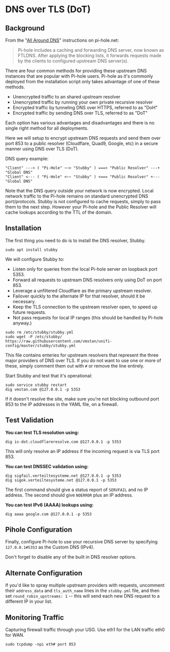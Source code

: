 # DNS over TLS (DoT)

## Background

From the "[All Around DNS](https://docs.pi-hole.net/guides/unbound/)" instructions on pi-hole.net:

> Pi-hole includes a caching and forwarding DNS server, now known as FTLDNS. After applying the blocking lists, it forwards requests made by the clients to configured upstream DNS server(s). 

There are four common methods for providing these upstream DNS instances that are popular with Pi-hole users. Pi-hole as it's commonly deployed from the installation script only takes advantage of one of these methods.

- Unencrypted traffic to an shared upstream resolver 
- Unencrypted traffic by running your own private recursive resolver
- Encrypted traffic by tunneling DNS over HTTPS, referred to as "DoH" 
- Encrypted traffic by sending DNS over TLS, referred to as "DoT"

Each option has various advantages and disadvantages and there is no single right method for all deployments. 

Here we will setup to encrypt upstream DNS requests and send them over port 853 to a public resolver (Cloudflare, Quad9, Google, etc) in a secure manner using DNS over TLS (DoT).

DNS query example:

```
"Client" ---> ( "Pi-Hole" ~~> "Stubby" ) ===> "Public Resolver" ---+ "Global DNS"
"Client" <--- ( "Pi-Hole" <~~ "Stubby" ) <=== "Public Resolver" +--- "Global DNS"
```

Note that the DNS query outside your network is now encrypted. Local network traffic to the Pi-hole remains on standard unencrypted DNS port/protocols. Stubby is not configured to cache requests, simply to pass them to the next step. However your Pi-hole and the Public Resolver will cache lookups according to the TTL of the domain.

## Installation

The first thing you need to do is to install the DNS resolver, Stubby.

```
sudo apt install stubby
```

We will configure Stubby to:

- Listen only for queries from the local Pi-hole server on loopback port 5353.
- Forward all requests to upstream DNS resolvers only using DoT on port 853.
- Leverage a unfiltered Cloudflare as the primary upstream resolver.
- Failover quickly to the alternate IP for that resolver, should it be necessary.
- Keep the TLS connection to the upstream resolver open, to speed up future requests.
- Not pass requests for local IP ranges (this should be handled by Pi-hole anyway.)

```
sudo rm /etc/stubby/stubby.yml
sudo wget -P /etc/stubby/ https://raw.githubusercontent.com/vmstan/unifi-config/master/stubby/stubby.yml
```

This file contains enteries for upstream resolvers that represent the three major providers of DNS over TLS. If you do not want to use one or more of these, simply comment them out with `#` or remove the line entirely.

Start Stubby and test that it's operational:

```
sudo service stubby restart
dig vmstan.com @127.0.0.1 -p 5353
```

If it doesn't resolve the site, make sure you're not blocking outbound port 853 to the IP addresses in the YAML file, on a firewall.

## Test Validation

**You can test TLS resolution using:**

```
dig is-dot.cloudflareresolve.com @127.0.0.1 -p 5353
```

This will only resolve an IP address if the incoming request is via TLS port 853.

**You can test DNSSEC validation using:**

```
dig sigfail.verteiltesysteme.net @127.0.0.1 -p 5353
dig sigok.verteiltesysteme.net @127.0.0.1 -p 5353
```

The first command should give a status report of `SERVFAIL` and no IP address. The second should give `NOERROR` plus an IP address.

**You can test IPv6 (AAAA) lookups using:**

```
dig aaaa google.com @127.0.0.1 -p 5353
```

## Pihole Configuration

Finally, configure Pi-hole to use your recursive DNS server by specifying `127.0.0.1#5353` as the Custom DNS (IPv4).

Don't forget to disable any of the built in DNS resolver options.

## Alternate Configuration

If you'd like to spray multiple upstream providers with requests, uncomment their `address_data` and `tls_auth_name` lines in the `stubby.yml` file, and then set `round_robin_upstreams: 1` -- this will send each new DNS request to a different IP in your list.

## Monitoring Traffic

Capturing firewall traffic through your USG. Use eth1 for the LAN traffic eth0 for WAN.

```
sudo tcpdump -npi eth# port 853
```